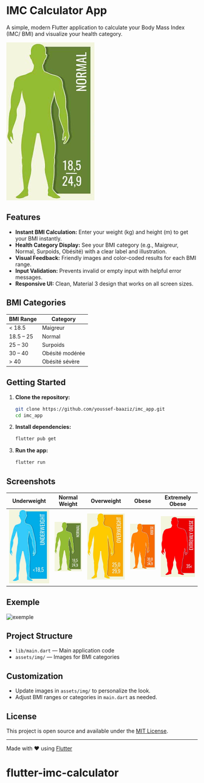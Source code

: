 # IMC Calculator App

A simple, modern Flutter application to calculate your Body Mass Index (IMC/ BMI) and visualize your health category.

![IMC Calculator Screenshot](assets/img/normal.png)

## Features

- **Instant BMI Calculation:** Enter your weight (kg) and height (m) to get your BMI instantly.
- **Health Category Display:** See your BMI category (e.g., Maigreur, Normal, Surpoids, Obésité) with a clear label and illustration.
- **Visual Feedback:** Friendly images and color-coded results for each BMI range.
- **Input Validation:** Prevents invalid or empty input with helpful error messages.
- **Responsive UI:** Clean, Material 3 design that works on all screen sizes.

## BMI Categories

| BMI Range   | Category           |
|-------------|--------------------|
| < 18.5      | Maigreur           |
| 18.5 – 25   | Normal             |
| 25 – 30     | Surpoids           |
| 30 – 40     | Obésité modérée    |
| > 40        | Obésité sévère     |

## Getting Started

1. **Clone the repository:**
   ```bash
   git clone https://github.com/youssef-baaziz/imc_app.git
   cd imc_app
   ```

2. **Install dependencies:**
   ```bash
   flutter pub get
   ```

3. **Run the app:**
   ```bash
   flutter run
   ```

## Screenshots

| Underweight | Normal Weight | Overweight | Obese | Extremely Obese |
|:-----------:|:-------------:|:----------:|:-----:|:---------------:|
| ![Underweight](assets/img/underweight.png) | ![Normal](assets/img/normal_weight.png) | ![Overweight](assets/img/overweight.png) | ![Obese](assets/img/obese.png) | ![Extremely Obese](assets/img/extremly_obese.png) |


## Exemple
![exemple](assets/img/imc-result.png)

## Project Structure

- `lib/main.dart` — Main application code
- `assets/img/` — Images for BMI categories

## Customization

- Update images in `assets/img/` to personalize the look.
- Adjust BMI ranges or categories in `main.dart` as needed.

## License

This project is open source and available under the [MIT License](LICENSE).

---

Made with ❤️ using [Flutter](https://flutter.dev/)
# flutter-imc-calculator
